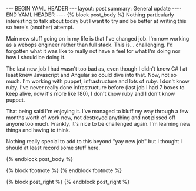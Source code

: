 --- BEGIN YAML HEADER ---
layout: post
summary: General update
---- END YAML HEADER ----
{% block post_body %}
Nothing particularly interesting to talk about today but I want to try and be better at writing this so here's (another) attempt.

Main new stuff going on in my life is that I've changed job. I'm now working as a webops engineer rather than full stack. This is... challenging. I'd forgotten what it was like to really not have a feel for what I'm doing nor how I should be doing it.

The last new job I had wasn't too bad as, even though I didn't know C# I at least knew Javascript and Angular so could dive into that. Now, not so much. I'm working with puppet, infrastructure and lots of ruby. I don't know ruby. I've never really done infrastructure before (last job I had 7 boxes to keep alive, now it's more like 180), I don't know ruby and I don't know puppet. 

That being said I'm enjoying it. I've managed to bluff my way through a few months worth of work now, not destroyed anything and not pissed off anyone too much. Frankly, it's nice to be challenged again. I'm learning new things and having to think.

Nothing really special to add to this beyond "yay new job" but I thought I should at least record some stuff here.

{% endblock post_body %}


{% block footnote %}
{% endblock footnote %}

{% block post_right %}
{% endblock post_right %}